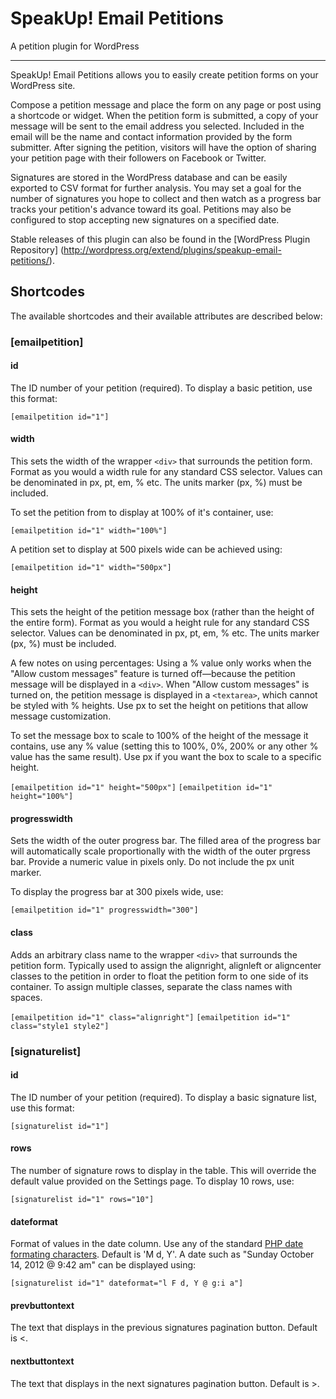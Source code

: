SpeakUp! Email Petitions
=======================

A petition plugin for WordPress
___

SpeakUp! Email Petitions allows you to easily create petition forms on your WordPress site.

Compose a petition message and place the form on any page or post using a shortcode or widget. When the petition form is submitted, a copy of your message will be sent to the email address you selected. Included in the email will be the name and contact information provided by the form submitter. After signing the petition, visitors will have the option of sharing your petition page with their followers on Facebook or Twitter.

Signatures are stored in the WordPress database and can be easily exported to CSV format for further analysis. You may set a goal for the number of signatures you hope to collect and then watch as a progress bar tracks your petition's advance toward its goal. Petitions may also be configured to stop accepting new signatures on a specified date.

Stable releases of this plugin can also be found in the [WordPress Plugin Repository] (http://wordpress.org/extend/plugins/speakup-email-petitions/).


Shortcodes
---------------------

The available shortcodes and their available attributes are described below:

### [emailpetition]

#### id
The ID number of your petition (required). To display a basic petition, use this format:

`[emailpetition id="1"]`

#### width
This sets the width of the wrapper `<div>` that surrounds the petition form. Format as you would a width rule for any standard CSS selector. Values can be denominated in px, pt, em, % etc. The units marker (px, %) must be included.

To set the petition from to display at 100% of it's container, use:

`[emailpetition id="1" width="100%"]`

A petition set to display at 500 pixels wide can be achieved using:

`[emailpetition id="1" width="500px"]`

#### height
This sets the height of the petition message box (rather than the height of the entire form). Format as you would a height rule for any standard CSS selector. Values can be denominated in px, pt, em, % etc. The units marker (px, %) must be included.

A few notes on using percentages:
Using a % value only works when the "Allow custom messages" feature is turned off—because the petition message will be displayed in a `<div>`. When "Allow custom messages" is turned on, the petition message is displayed in a `<textarea>`, which cannot be styled with % heights. Use px to set the height on petitions that allow message customization.

To set the message box to scale to 100% of the height of the message it contains, use any % value (setting this to 100%, 0%, 200% or any other % value has the same result). Use px if you want the box to scale to a specific height.

`[emailpetition id="1" height="500px"]`
`[emailpetition id="1" height="100%"]`

#### progresswidth
Sets the width of the outer progress bar. The filled area of the progress bar will automatically scale proportionally with the width of the outer prgress bar. Provide a numeric value in pixels only. Do not include the px unit marker.

To display the progress bar at 300 pixels wide, use:

`[emailpetition id="1" progresswidth="300"]`

#### class
Adds an arbitrary class name to the wrapper `<div>` that surrounds the petition form. Typically used to assign the alignright, alignleft or aligncenter classes to the petition in order to float the petition form to one side of its container. To assign multiple classes, separate the class names with spaces.

`[emailpetition id="1" class="alignright"]`
`[emailpetition id="1" class="style1 style2"]`

### [signaturelist]

#### id
The ID number of your petition (required). To display a basic signature list, use this format:

`[signaturelist id="1"]`

#### rows
The number of signature rows to display in the table. This will override the default value provided on the Settings page. To display 10 rows, use:

`[signaturelist id="1" rows="10"]`

#### dateformat
Format of values in the date column. Use any of the standard [PHP date formating characters](http://php.net/manual/en/function.date.php). Default is 'M d, Y'. A date such as "Sunday October 14, 2012 @ 9:42 am" can be displayed using:

`[signaturelist id="1" dateformat="l F d, Y @ g:i a"]`

#### prevbuttontext
The text that displays in the previous signatures pagination button. Default is &lt;.

#### nextbuttontext
The text that displays in the next signatures pagination button. Default is &gt;.